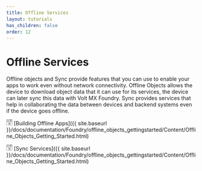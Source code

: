 ```yaml
---
title: Offline Services
layout: tutorials
has_children: false
order: 12
---
```


# Offline Services

Offline objects and Sync provide features that you can use to enable your apps to work even without network connectivity. Offline Objects allows the device to download object data that it can use for its services, the device can later sync this data with Volt MX Foundry. Sync provides services that help in collaborating the data between devices and backend systems even if the device goes offline.

![](Resources/Marketplace.png) [Building Offline Apps]({{ site.baseurl }}/docs/documentation/Foundry/offline_objects_gettingstarted/Content/Offline_Objects_Getting_Started.html)

![](Resources/Marketplace.png) [Sync Services]({{ site.baseurl }}/docs/documentation/Foundry/offline_objects_gettingstarted/Content/Offline_Objects_Getting_Started.html)


